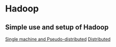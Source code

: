# Hadoop
Simple use and setup of Hadoop
----
[Single machine and Pseudo-distributed](http://www.powerxing.com/install-hadoop.html)
[Distributed](http://www.powerxing.com/install-hadoop-cluster/)

